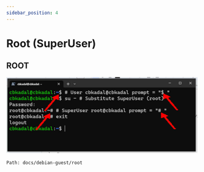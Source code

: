 ```yaml
---
sidebar_position: 4
---
```

# Root (SuperUser)
## ROOT


![dospA-23](/img/legacy/dospA-23.jpg)

```
Path: docs/debian-guest/root
```